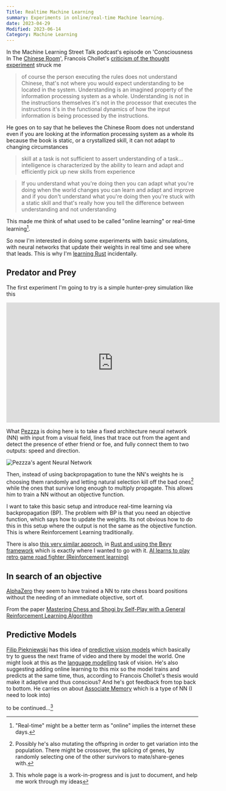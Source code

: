 ```yaml
---
Title: Realtime Machine Learning
summary: Experiments in online/real-time Machine learning.
date: 2023-04-29
Modified: 2023-06-14
Category: Machine Learning
---
```


In the Machine Learning Street Talk podcast's episode on 'Consciousness In The [Chinese Room](https://www.wikiwand.com/en/Chinese_room)', Francois Chollet's [criticism of the thought experiment](https://youtu.be/_KVAzAzO5HU?t=979) struck me

> of course the person executing the rules does not understand Chinese, that's not where you would expect understanding to be located in the system. Understanding is an imagined property of the information processing system as a whole. Understanding is not in the instructions themselves it's not in the processor that executes the instructions it's in the functional dynamics of how the input information is being processed by the instructions.

He goes on to say that he believes the Chinese Room does not understand even if you are looking at the information processing system as a whole its because the book is static, or a crystallized skill, it can not adapt to changing circumstances

> skill at a task is not sufficient to assert understanding of a task... intelligence is characterized by the ability to learn and adapt and efficiently pick up new skills from experience

> If you understand what you're doing then you can adapt what you're doing when the world changes you can learn and adapt and improve and if you don't understand what you're doing then you're stuck with a static skill and that's really how you tell the difference between understanding and not understanding

This made me think of what used to be called "online learning" or real-time learning[^online].

[^online]: "Real-time" might be a better term as "online" implies the internet these days.

So now I'm interested in doing some experiments with basic simulations, with neural networks that update their weights in real time and see where that leads. This is why I'm [learning Rust]({filename}/a-new-hope.md) incidentally.

## Predator and Prey

The first experiment I'm going to try is a simple hunter-prey simulation like this

<iframe width="560" height="315" src="https://www.youtube.com/embed/tVNoetVLuQg" title="YouTube video player" frameborder="0" allow="accelerometer; autoplay; clipboard-write; encrypted-media; gyroscope; picture-in-picture; web-share" allowfullscreen></iframe>

What [Pezzza](https://www.youtube.com/@PezzzasWork) is doing here is to take a fixed architecture neural network (NN) with input from a visual field, lines that trace out from the agent and detect the presence of ether friend or foe, and fully connect them to two outputs: speed and direction.

![Pezzza's agent Neural Network]({static}/images/Pezzzas_NN.png)

Then, instead of using backpropagation to tune the NN's weights he is choosing them randomly and letting natural selection kill off the bad ones[^mutation] while the ones that survive long enough to multiply propagate. This allows him to train a NN without an objective function.

[^mutation]: Possibly he's also mutating the offspring in order to get variation into the population. There might be crossover, the splicing of genes, by randomly selecting one of the other survivors to mate/share-genes with.

I want to take this basic setup and introduce real-time learning via backpropagation (BP). The problem with BP is that you need an objective function, which says how to update the weights. Its not obvious how to do this in this setup where the output is not the same as the objective function. This is where Reinforcement Learning traditionally.

There is also [this very similar approch](https://www.reddit.com/r/bevy/comments/1464kcq/i_built_a_self_driving_car_ai_using_rust_and_bevy/), in [Rust and using the Bevy framework](https://github.com/bones-ai/rust-drive-ai) which is exactly where I wanted to go with it.
[AI learns to play retro game road fighter (Reinforcement learning)](https://www.youtube.com/watch?v=H7RWcNgE-6s&t=1s&ab_channel=BonesAI)

## In search of an objective

[AlphaZero](https://www.deepmind.com/blog/alphazero-shedding-new-light-on-chess-shogi-and-go) they seem to have trained a NN to rate chess board positions without the needing of an immediate objective, sort of.

From the paper [Mastering Chess and Shogi by Self-Play with a General Reinforcement Learning Algorithm](https://arxiv.org/pdf/1712.01815.pdf)

## Predictive Models

[Filip Piekniewski](http://blog.piekniewski.info/) has this idea of [predictive vision models](http://blog.piekniewski.info/2016/11/04/predictive-vision-in-a-nutshell/) which basically try to guess the next frame of video and there by model the world. One might look at this as the [language modelling](https://en.wikipedia.org/wiki/Language_model) task of vision. He's also suggesting adding online learning to this mix so the model trains and predicts at the same time, thus, according to Francois Chollet's thesis would make it adaptive and thus conscious? And he's got feedback from top back to bottom. He carries on about [Associate Memory](https://www.tutorialspoint.com/artificial_neural_network/artificial_neural_network_associate_memory.htm) which is a type of NN (I need to look into)

to be continued...[^wip]

[^wip]: This whole page is a work-in-progress and is just to document, and help me work through my ideas